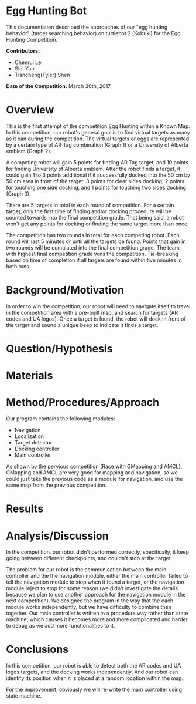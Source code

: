# Egg Hunting Bot
This documentation described the approaches of our "egg hunting behavior" (target searching behavior) on turtlebot 2 (Kobuki) for the Egg Hunting Competition.  

**Contributors:**
- Chenrui Lei
- Siqi Yan
- Tiancheng(Tyler) Shen

**Date of the Competition:** March 30th, 2017

# Overview
This is the first attempt of the competition Egg Hunting within a Known Map. In this competition, our robot's general goal is to find virtual targets as many as it can during the competition. The virtual targets or eggs are represented by a certain type of AR Tag combination (Graph 1) or a University of Alberta emblem (Graph 2).

A competing robot will gain 5 points for finding AR Tag target, and 10 points for finding University of Alberta emblem. After the robot finds a target, it could gain 1 to 3 points additional if it successfully docked into the 50 cm by 50 cm area in front of the target: 3 points for clear sides docking, 2 points for touching one side docking, and 1 points for touching two sides docking (Graph 3).

There are 5 targets in total in each round of competition. For a certain target, only the first time of finding and/or docking procedure will be counted towards into the final competition grade. That being said, a robot won't get any points for docking or finding the same target more than once.

The competition has two rounds in total for each competing robot. Each round will last 5 minutes or until all the targets be found. Points that gain in two rounds will be cumulated into the final competition grade. The team with highest final competition grade wins the competition. Tie-breaking based on time of completion if all targets are found within five minutes in both runs.

# Background/Motivation
In order to win the competition, our robot will need to navigate itself to travel in the competition area with a pre-built map, and search for targets (AR codes and UA logos). Once a target is found, the robot will dock in front of the target and sound a unique beep to indicate it finds a target.


# Question/Hypothesis

# Materials

# Method/Procedures/Approach
Our program contains the following modules:
- Navigation
- Localization
- Target detector
- Docking controller
- Main controller

As shown by the pervious competition (Race with GMapping and AMCL), GMapping and AMCL are very good for mapping and navigation, so we could just take the previous code as a module for navigation, and use the same map from the previous competition.

# Results

# Analysis/Discussion
In the competition, our robot didn't performed correctly, specifically, it keep going between different checkpoints, and couldn't stop at the target.

The problem for our robot is the communication between the main controller and the the navigation module, either the main controller failed to tell the navigation module to stop when it found a target, or the navigation module reject to stop for some reason (we didn't investigate the details because we plan to use another approach for the navigation module in the next competition). We designed the program in the way that the each module works independently, but we have difficulty to combine then together. Our main controller is written in a procedure way rather than state machine, which causes it becomes more and more complicated and harder to debug as we add more functionalities to it.

# Conclusions
In this competition, our robot is able to detect both the AR codes and UA logos targets, and the docking works independently. And our robot can identify its position when it is placed at a random location within the map.

For the improvement, obviously we will re-write the main controller using state machine.
